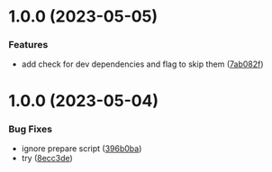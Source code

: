 # 1.0.0 (2023-05-05)


### Features

* add check for dev dependencies and flag to skip them ([7ab082f](https://github.com/dschewchenko/just-check/commit/7ab082fd4b5ee7ede23ae963920e99c472de3b74))

# 1.0.0 (2023-05-04)


### Bug Fixes

* ignore prepare script ([396b0ba](https://github.com/dschewchenko/just-check/commit/396b0bada2c7094772ae8d565fed3e92c82c8aab))
* try ([8ecc3de](https://github.com/dschewchenko/just-check/commit/8ecc3de13419a2898054047c05932650e3bc3208))
